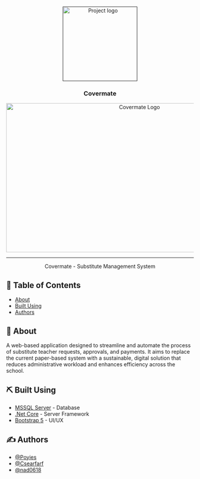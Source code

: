 <p align="center">
  <a href="" rel="noopener">
 <img width=200px height=200px src="https://i.imgur.com/6wj0hh6.jpg" alt="Project logo"></a>
</p>

<h3 align="center">Covermate</h3>

<div align="center">
  <img width="700px" height="400px" src="https://drive.google.com/uc?export=view&id=1Xr4UjVLajaLngtu_6IrUmez_xyaezNpf" alt="Covermate Logo">
</div>

---

<p align="center">Covermate - Substitute Management System
    <br> 
</p>

## 📝 Table of Contents

- [About](#about)
- [Built Using](#built_using)
- [Authors](#authors)

## 🧐 About <a name = "about"></a>

A web-based application designed to streamline and automate the process of substitute teacher requests, approvals, and payments. It aims to replace the current paper-based system with a sustainable, digital solution that reduces administrative workload and enhances efficiency across the school.


## ⛏️ Built Using <a name = "built_using"></a>

- [MSSQL Server](https://learn.microsoft.com/en-us/ssms/sql-server-management-studio-ssms) - Database
- [.Net Core](https://dotnet.microsoft.com/en-us/download) - Server Framework
- [Bootstrap 5](https://getbootstrap.com/docs/5.0/getting-started/introduction/) - UI/UX

## ✍️ Authors <a name = "authors"></a>

- [@Poyies](https://github.com/Poyies/)
- [@Csearfarf](https://github.com/Csearfarf/)
- [@nad0618](https://github.com/nad0618)
